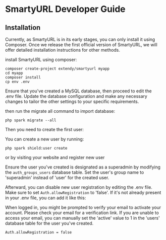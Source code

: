 # SmartyURL Developer Guide

## Installation

Currently, as SmartyURL is in its early stages, you can only install it using Composer. Once we release the first official version of SmartyURL, we will offer detailed installation instructions for other methods.

install SmartyURL using composer:

```cli
composer create-project extendy/smartyurl myapp
cd myapp
composer install
cp env .env
```

Ensure that you've created a MySQL database, then proceed to edit the .env file. Update the database configuration and make any necessary changes to tailor the other settings to your specific requirements.

then run the migrate all command to import database:

```cli
php spark migrate --all
```
Then you need to create the first user:

You can create a new user by running:

```cli
php spark shield:user create
```

or by visiting your website and register new user

Ensure the user you've created is designated as a superadmin by modifying the `auth_groups_users` database table. Set the user's group name to 'superadmin' instead of 'user' for the created user.

Afterward, you can disable new user registration by editing the .env file. Make sure to set `Auth.allowRegistration` to 'false'. If it's not already present in your .env file, you can add it like this:

When logged in, you might be prompted to verify your email to activate your account. Please check your email for a verification link. If you are unable to access your email, you can manually set the 'active' value to 1 in the 'users' database table for the user you've created.

```cli
Auth.allowRegistration = false
```
